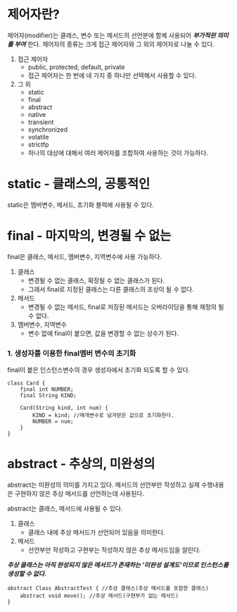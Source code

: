 # 제어자란?

제어자(modifier)는 클래스, 변수 또는 메서드의 선언분에 함께 사용되어 **_부가적읜 의미를 부여_** 한다. 제어자의 종류는 크게 접근 제어자와 그 외의 제어자로 나눌 수 있다.

1. 접근 제어자
   - public, protected, default, private
   - 접근 제어자는 한 번에 네 가지 중 하나만 선택해서 사용할 수 있다.
2. 그 외
   - static
   - final
   - abstract
   - native
   - transient
   - synchronized
   - volatile
   - strictfp
   - 하나의 대상에 대해서 여러 제어자를 조합하여 사용하는 것이 가능하다.

# static - 클래스의, 공통적인

static은 멤버변수, 메서드, 초기화 블럭에 사용될 수 있다.

# final - 마지막의, 변경될 수 없는

final은 클래스, 메서드, 멤버변수, 지역변수에 사용 가능하다.

1. 클래스
   - 변경될 수 없는 클래스, 확장될 수 없는 클래스가 된다.
   - 그래서 final로 지정된 클래스는 다른 클래스의 조상이 될 수 없다.
2. 메서드
   - 변경될 수 없는 메서드, final로 저징된 메서드는 오버라이딩을 통해 재정의 될 수 없다.
3. 멤버변수, 지역변수
   - 변수 없에 final이 붙으면, 값을 변경할 수 없는 상수가 된다.

### 1. 생성자를 이용한 final멤버 변수의 초기화

final이 붙은 인스턴스변수의 경우 생성자에서 초기화 되도록 할 수 있다.

```
class Card {
    final int NUMBER;
    final String KIND;

    Card(String kind, int num) {
        KIND = kind; //매개변수로 넘겨받은 값으로 초기화한다.
        NUMBER = num;
    }
}
```

# abstract - 추상의, 미완성의

abstract는 미완성의 의미를 가지고 있다. 메서드의 선언부만 작성하고 실제 수행내용은 구현하지 않은 추상 메서드를 선언하는데 사용된다.

abstract는 클래스, 메서드에 사용될 수 있다.

1. 클래스
   - 클래스 내에 추상 메서드가 선언되어 있음을 의미한다.
2. 메서드
   - 선언부만 작성하고 구현부는 작성하지 않은 추상 메서드임을 알린다.

**_추상 클래스는 아직 완성되지 않은 메서드가 존재하는 '미완성 설계도'이므로 인스턴스를 생성할 수 없다._**

```
abstract Class AbstractTest { //추상 클래스(추상 메서드를 포함한 클래스)
    abstract void move(); //추상 메서드(구현부가 없는 메서드)
}
```
